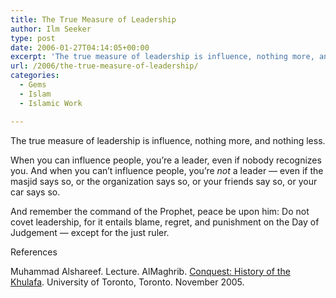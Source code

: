 ```yaml
---
title: The True Measure of Leadership
author: Ilm Seeker
type: post
date: 2006-01-27T04:14:05+00:00
excerpt: 'The true measure of leadership is influence, nothing more, and nothing less.  Do not covet leadership, for it entails blame, regret, and punishment.'
url: /2006/the-true-measure-of-leadership/
categories:
  - Gems
  - Islam
  - Islamic Work

---
```

<p class="gem">
  The true measure of leadership is influence, nothing more, and nothing less.
</p>

When you can influence people, you&#8217;re a leader, even if nobody recognizes you. And when you can&#8217;t influence people, you&#8217;re _not_ a leader &#8212; even if the masjid says so, or the organization says so, or your friends say so, or your car says so.

And remember the command of the Prophet, peace be upon him: Do not covet leadership, for it entails blame, regret, and punishment on the Day of Judgement &#8212; except for the just ruler.

<div id="referencesTitle">
  References
</div>

<p class="reference">
  Muhammad Alshareef. Lecture. AlMaghrib. <a href="http://www.almaghrib.org/con.php">Conquest: History of the Khulafa</a>. University of Toronto, Toronto. November 2005.
</p>